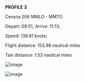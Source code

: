 **PROFILE 3**

Cessna 206 MMLO - MMTO

Depart: 09:51, Arrive: 11:13;

Speed: 138.81 knots;

Flight distance: 153.98 nautical miles

Taxi distance: 1.53 nautical miles

![image](https://github.com/user-attachments/assets/caf76aa2-d4a8-4f61-97b0-1abcc51ffa38)

![image](https://github.com/user-attachments/assets/e3ef8b11-b13c-47db-aa3f-be06312ca0d3)
